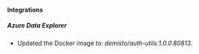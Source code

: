 #### Integrations
##### Azure Data Explorer
- Updated the Docker image to: *demisto/auth-utils:1.0.0.80813*.
